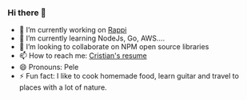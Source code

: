 ### Hi there 👋
- 🔭 I’m currently working on <a href="https://www.linkedin.com/company/rappi/" target="_blank" rel="noopener noreferrer">Rappi</a>
- 🌱 I’m currently learning NodeJs, Go, AWS....
- 👯 I’m looking to collaborate on NPM open source libraries
- 📫 How to reach me: <a href="https://cristian-pelegrin.github.io/cristian-resume" target="_blank" rel="noopener noreferrer">Cristian's resume</a>
- 😄 Pronouns: Pele
- ⚡ Fun fact: I like to cook homemade food, learn guitar and travel to places with a lot of nature.
<!--
**cristian-pelegrin/cristian-pelegrin** is a ✨ _special_ ✨ repository because its `README.md` (this file) appears on your GitHub profile.

Here are some ideas to get you started:


- 🌱 I’m currently learning ...
- 👯 I’m looking to collaborate on ...
- 🤔 I’m looking for help with ...
- 💬 Ask me about ...
- 📫 How to reach me: ...
- 😄 Pronouns: ...
- ⚡ Fun fact: ...
-->
